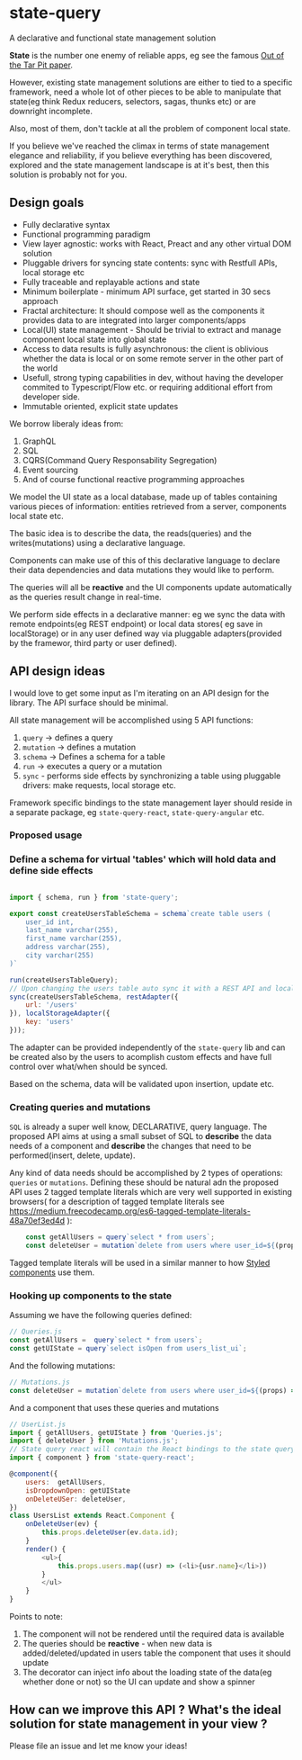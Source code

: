 # state-query
A declarative and functional state management solution

**State** is the number one enemy of reliable apps, eg see the famous [Out of the Tar Pit paper](http://curtclifton.net/papers/MoseleyMarks06a.pdf). 

However, existing state management solutions are either to tied to a specific framework, need a whole lot of other pieces to be able
to manipulate that state(eg think Redux reducers, selectors, sagas, thunks etc) or are downright incomplete.

Also, most of them, don't tackle at all the problem of component local state.

If you believe we've reached the climax in terms of state management elegance and reliability, if you believe everything has been discovered, explored and the state management landscape is at it's best, then this solution is probably not for you.


## Design goals

* Fully declarative syntax
* Functional programming paradigm
* View layer agnostic: works with React, Preact and any other virtual DOM solution
* Pluggable drivers for syncing state contents: sync with Restfull APIs, local storage etc
* Fully traceable and replayable actions and state
* Minimum boilerplate - minimum API surface, get started in 30 secs approach
* Fractal architecture: It should compose well as the components it provides data to are integrated into larger components/apps
* Local(UI) state management - Should be trivial to extract and manage component local state into global state
* Access to data results is fully asynchronous: the client is oblivious whether the data is local or on some remote server in the other part of the world
* Usefull, strong typing capabilities in dev, without having the developer commited to Typescript/Flow etc. or requiring additional effort from developer side.
* Immutable oriented, explicit state updates

We borrow liberaly ideas from:

1. GraphQL
2. SQL
3. CQRS(Command Query Responsability Segregation)
4. Event sourcing
5. And of course functional reactive programming approaches

We model the UI state as a local database, made up of tables containing various pieces of information: entities retrieved from a server, components local state etc.

The basic idea is to describe the data, the reads(queries) and the writes(mutations) using a declarative language.

Components can make use of this of this declarative language to declare their data dependencies and data mutations they would like to perform.

The queries will all be **reactive** and the UI components update automatically as the queries result change in real-time.

We perform side effects in a declarative manner: eg we sync the data with remote endpoints(eg REST endpoint) or local data stores( eg save in localStorage) or in any user defined way via pluggable adapters(provided by the framewor, third party or user defined).

## API design ideas

I would love to get some input as I'm iterating on an API design for the library.
The API surface should be minimal.

All state management will be accomplished using 5 API functions:

1. `query` -> defines a query
2. `mutation` -> defines a mutation
3. `schema` -> Defines a schema for a table
3. `run` -> executes a query or a mutation
4. `sync` - performs side effects by synchronizing a table using pluggable drivers: make requests, local storage etc.

Framework specific bindings to the state management layer should reside in a separate package, eg `state-query-react`, `state-query-angular` etc.


### Proposed usage

### Define a schema for virtual 'tables' which will hold data and define side effects
```js

import { schema, run } from 'state-query';

export const createUsersTableSchema = schema`create table users (
    user_id int,
    last_name varchar(255),
    first_name varchar(255),
    address varchar(255),
    city varchar(255) 
)`

run(createUsersTableQuery);
// Upon changing the users table auto sync it with a REST API and local stoage
sync(createUsersTableSchema, restAdapter({
    url: '/users'
}), localStorageAdapter({
    key: 'users'
}));

```

The adapter can be provided independently of the `state-query` lib and can be created also by the users to acomplish custom effects and have
full control over what/when should be synced.

Based on the schema, data will be validated upon insertion, update etc.

### Creating queries and mutations

`SQL` is already a super well know, DECLARATIVE, query language. The proposed API aims at using a small subset of SQL
to **describe** the data needs of a component and **describe** the changes that need to be performed(insert, delete, update).

Any kind of data needs should be accomplished by 2 types of operations: `queries` or `mutations`.
Defining these should be natural adn the proposed API uses 2 tagged template literals which are very well supported in existing browsers( for a description of tagged template literals see
https://medium.freecodecamp.org/es6-tagged-template-literals-48a70ef3ed4d ):

```js 
    const getAllUsers = query`select * from users`;
    const deleteUser = mutation`delete from users where user_id=${(props) => props.userId}` 
```

Tagged template literals will be used in a similar manner to how [Styled components](https://www.styled-components.com/) use them.

### Hooking up components to the state

Assuming we have the following queries defined:

```js
// Queries.js
const getAllUsers =  query`select * from users`;
const getUIState = query`select isOpen from users_list_ui`;
```
And the following mutations:

```js
// Mutations.js
const deleteUser = mutation`delete from users where user_id=${(props) => props.userId}`
```

And a component that uses these queries and mutations
```js
// UserList.js
import { getAllUsers, getUIState } from 'Queries.js';
import { deleteUser } from 'Mutations.js';
// State query react will contain the React bindings to the state query library
import { component } from 'state-query-react';

@component({
    users:  getAllUsers,
    isDropdownOpen: getUIState
    onDeleteUSer: deleteUser,
})
class UsersList extends React.Component {
    onDeleteUser(ev) {
        this.props.deleteUser(ev.data.id);
    }
    render() {
        <ul>{
            this.props.users.map((usr) => (<li>{usr.name}</li>))
        }
        </ul>
    }
}
```

Points to note:

1. The component will not be rendered until the required data is available
2. The queries should be **reactive** - when new data is added/deleted/updated in users table the component that uses it should update
3. The decorator can inject info about the loading state of the data(eg whether done or not) so the UI can update and show a spinner

## How can we improve this API ? What's the ideal solution for state management in your view ?

Please file an issue and let me know your ideas!